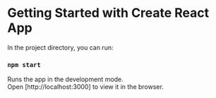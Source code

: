 # Getting Started with Create React App

In the project directory, you can run:

### `npm start`

Runs the app in the development mode.\
Open [http://localhost:3000] to view it in the browser.

